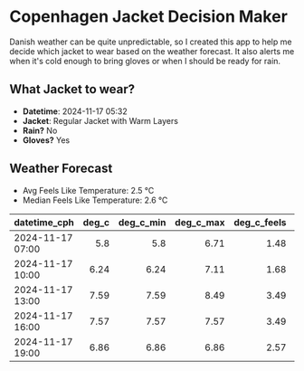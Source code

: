 
# Copenhagen Jacket Decision Maker

Danish weather can be quite unpredictable, so I created this app to help me decide which jacket to wear based on the weather forecast. 
It also alerts me when it's cold enough to bring gloves or when I should be ready for rain.

## What Jacket to wear?

- **Datetime**: 2024-11-17 05:32
- **Jacket**: Regular Jacket with Warm Layers
- **Rain?** No
- **Gloves?** Yes

## Weather Forecast
- Avg Feels Like Temperature: 2.5 °C
- Median Feels Like Temperature: 2.6 °C

| datetime_cph     |   deg_c |   deg_c_min |   deg_c_max |   deg_c_feels | weather   | wind   | rain   |
|:-----------------|--------:|------------:|------------:|--------------:|:----------|:-------|:-------|
| 2024-11-17 07:00 |    5.8  |        5.8  |        6.71 |          1.48 | Clouds    | High   | None   |
| 2024-11-17 10:00 |    6.24 |        6.24 |        7.11 |          1.68 | Clouds    | High   | None   |
| 2024-11-17 13:00 |    7.59 |        7.59 |        8.49 |          3.49 | Clouds    | High   | None   |
| 2024-11-17 16:00 |    7.57 |        7.57 |        7.57 |          3.49 | Clouds    | High   | None   |
| 2024-11-17 19:00 |    6.86 |        6.86 |        6.86 |          2.57 | Clouds    | High   | None   |
        